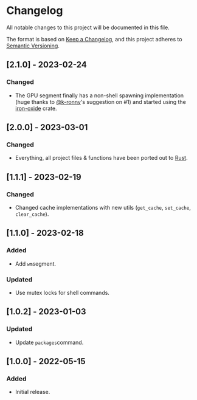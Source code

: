 # Changelog

All notable changes to this project will be documented in this file.

The format is based on [Keep a Changelog](https://keepachangelog.com/en/1.0.0/),
and this project adheres to [Semantic Versioning](https://semver.org/spec/v2.0.0.html).

## [2.1.0] - 2023-02-24

### Changed

- The GPU segment finally has a non-shell spawning implementation (huge thanks to [@k-ronny](https://github.com/k-ronny)'s suggestion on #1) and started using the [iron-oxide](https://docs.rs/iron-oxide/latest/iron_oxide/) crate.

## [2.0.0] - 2023-03-01

### Changed

- Everything, all project files & functions have been ported out to [Rust](https://www.rust-lang.org/).

## [1.1.1] - 2023-02-19

### Changed

- Changed cache implementations with new utils (`get_cache`, `set_cache`, `clear_cache`).

## [1.1.0] - 2023-02-18

### Added

- Add `wm`segment.

### Updated

- Use mutex locks for shell commands.

## [1.0.2] - 2023-01-03

### Updated

- Update `packages`command.

## [1.0.0] - 2022-05-15

### Added

- Initial release.
